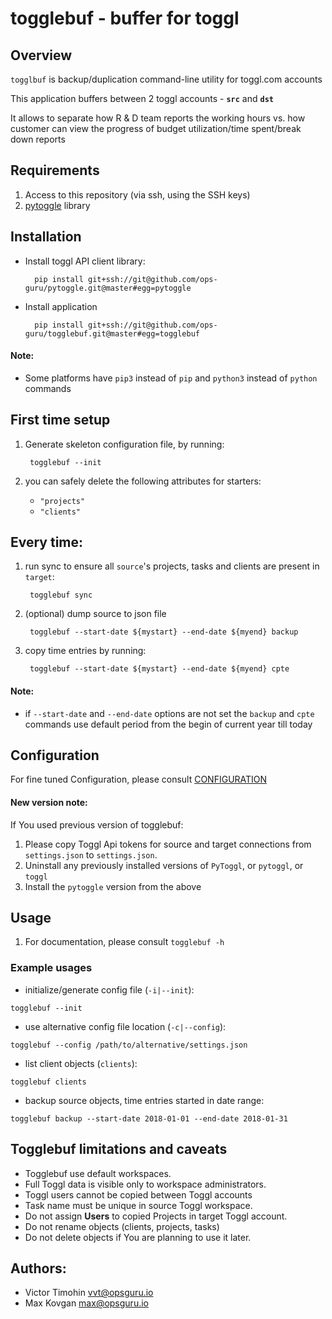 # togglebuf - buffer for toggl

## Overview

`togglbuf` is backup/duplication command-line utility for toggl.com accounts

This application buffers between 2 toggl accounts - **`src`** and **`dst`**

It allows to separate how R &amp; D team reports the working hours vs. how customer can view the progress of budget utilization/time spent/break down reports

## Requirements

1. Access to this repository (via ssh, using the SSH keys)
2. [pytoggle](https://github.com/ops-guru/pytoggle.git) library


## Installation

* Install toggl API client library:
        
        pip install git+ssh://git@github.com/ops-guru/pytoggle.git@master#egg=pytoggle
* Install application
        
        pip install git+ssh://git@github.com/ops-guru/togglebuf.git@master#egg=togglebuf

#### Note:

* Some platforms have `pip3` instead of `pip` and `python3` instead of `python` commands

## First time setup

1. Generate skeleton configuration file, by running:
        
        togglebuf --init
1. you can safely delete the following attributes for starters:
    * `"projects"`
    * `"clients"`


## Every time:

1. run sync to ensure all `source`'s projects, tasks and clients are present in `target`:
        
        togglebuf sync
1. (optional) dump source to json file
        
        togglebuf --start-date ${mystart} --end-date ${myend} backup

1. copy time entries by running:
        
        togglebuf --start-date ${mystart} --end-date ${myend} cpte

#### Note:

* if `--start-date` and `--end-date` options are not set the `backup` and `cpte` commands
use default period from the begin of current year till today


## Configuration

For fine tuned Configuration, please consult [CONFIGURATION](CONFIGURATION.md)

#### New version note:

If You used previous version of togglebuf:
1. Please copy Toggl Api tokens for source and target connections from `settings.json` to `settings.json`.
1. Uninstall any previously installed versions of `PyToggl`, or `pytoggl`, or `toggl`
1. Install the `pytoggle` version from the above


## Usage

1. For documentation, please consult `togglebuf -h`

### Example usages
* initialize/generate config file (`-i|--init`):
```
togglebuf --init
```

* use alternative config file location (`-c|--config`):
```
togglebuf --config /path/to/alternative/settings.json
```

* list client objects (`clients`):
```
togglebuf clients
```

* backup source objects, time entries started in date range:
```
togglebuf backup --start-date 2018-01-01 --end-date 2018-01-31
```


## Togglebuf limitations and caveats

* Togglebuf use default workspaces.
* Full Toggl data is visible only to workspace administrators.
* Toggl users cannot be copied between Toggl accounts 
* Task name must be unique in source Toggl workspace.
* Do not assign **Users** to copied Projects in target Toggl account.
* Do not rename objects (clients, projects, tasks)
* Do not delete objects if You are planning to use it later.


## Authors:

- Victor Timohin <vvt@opsguru.io>
- Max Kovgan <max@opsguru.io>
